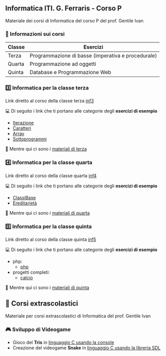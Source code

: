 ## Informatica ITI. G. Ferraris - Corso P
Materiale dei corsi di Informatica del corso P del prof. Gentile Ivan

### :information_desk_person: Informazioni sui corsi

| Classe    | Esercizi |
|--------   |----------|
| Terza     | Programmazione di basse (imperativa e procedurale) |
| Quarta    | Programmazione ad oggetti |
| Quinta    | Database e Programmazione Web  |

### :three: Informatica per la classe terza 

Link diretto al corso della classe terza [inf3](https://github.com/prof-gentile-i/inf3/tree/23-24) 

:computer: Di seguito i link che ti portano alle categorie degli **esercizi di esempio**
- [Iterazione](https://github.com/prof-gentile-i/inf3/tree/23-24/Iterazione)
- [Caratteri](https://github.com/prof-gentile-i/inf3/tree/23-24/Caratteri)
- [Array](https://github.com/prof-gentile-i/inf3/tree/23-24/Array)
- [Sottoprogrammi](https://github.com/prof-gentile-i/inf3/tree/23-24/Sottoprogrammi/)

:memo: Mentre qui ci sono i [materiali di terza](https://github.com/prof-gentile-i/inf3/tree/23-24/Materiale) 

### :four: Informatica per la classe quarta

Link diretto al corso della classe quarta [inf4](https://github.com/prof-gentile-i/inf4/tree/23-24)

:computer: Di seguito i link che ti portano alle categorie degli **esercizi di esempio**
- [ClassiBase](https://github.com/prof-gentile-i/inf4/tree/23-24/ClassiBase)
- [Ereditarietà](https://github.com/prof-gentile-i/inf4/tree/23-24/Ereditarieta)

:memo: Mentre qui ci sono i  [materiali di quarta](https://github.com/prof-gentile-i/inf4/tree/23-24/Materiali)


### :five: Informatica per la classe quinta

Link diretto al corso della classe quinta [inf5](https://github.com/prof-gentile-i/inf5/tree/23-24)

:computer: Di seguito i link che ti portano alle categorie degli **esercizi di esempio**
* php:
  - [php](https://github.com/prof-gentile-i/inf5/tree/23-24/php)
* progetti completi:
  - [calcio](https://github.com/prof-gentile-i/inf5/tree/23-24/progetti_completi/calcio)

:memo: Mentre qui ci sono i  [materiali di quinta](https://github.com/prof-gentile-i/inf5/tree/23-24/materiale)


## :blue_book: Corsi extrascolastici
Materiale per corsi extrascolastici di Informatica del prof. Gentile Ivan

### :video_game: Sviluppo di Videogame
* Gioco del **Tris** in [linguaggio C usando la console](https://github.com/prof-gentile-i/extra/tree/main/videogame/Tris)
* Creazione del videogame **Snake** in [linguaggio C usando la libreria SDL](https://github.com/prof-gentile-i/extra/tree/main/videogame/sdl_C/Snake)




